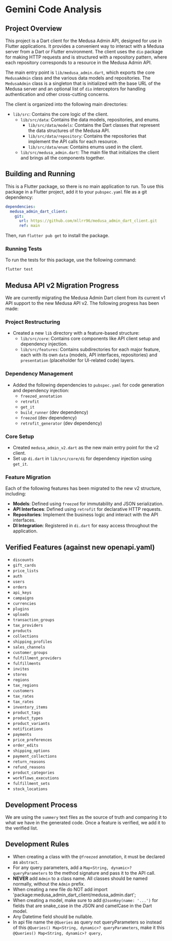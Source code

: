 # Gemini Code Analysis

## Project Overview

This project is a Dart client for the Medusa Admin API, designed for use in Flutter applications. It provides a convenient way to interact with a Medusa server from a Dart or Flutter environment. The client uses the `dio` package for making HTTP requests and is structured with a repository pattern, where each repository corresponds to a resource in the Medusa Admin API.

The main entry point is `lib/medusa_admin.dart`, which exports the core `MedusaAdmin` class and the various data models and repositories. The `MedusaAdmin` class is a singleton that is initialized with the base URL of the Medusa server and an optional list of `dio` interceptors for handling authentication and other cross-cutting concerns.

The client is organized into the following main directories:

-   `lib/src`: Contains the core logic of the client.
    -   `lib/src/data`: Contains the data models, repositories, and enums.
        -   `lib/src/data/models`: Contains the Dart classes that represent the data structures of the Medusa API.
        -   `lib/src/data/repository`: Contains the repositories that implement the API calls for each resource.
        -   `lib/src/data/enum`: Contains enums used in the client.
    -   `lib/src/medusa_admin.dart`: The main file that initializes the client and brings all the components together.

## Building and Running

This is a Flutter package, so there is no main application to run. To use this package in a Flutter project, add it to your `pubspec.yaml` file as a git dependency:

```yaml
dependencies:
  medusa_admin_dart_client:
    git:
      url: https://github.com/mllrr96/medusa_admin_dart_client.git
      ref: main
```

Then, run `flutter pub get` to install the package.

### Running Tests

To run the tests for this package, use the following command:

```bash
flutter test
```

## Medusa API v2 Migration Progress

We are currently migrating the Medusa Admin Dart client from its current v1 API support to the new Medusa API v2. The following progress has been made:

### Project Restructuring

-   Created a new `lib` directory with a feature-based structure:
    -   `lib/src/core`: Contains core components like API client setup and dependency injection.
    -   `lib/src/features`: Contains subdirectories for each major feature, each with its own `data` (models, API interfaces, repositories) and `presentation` (placeholder for UI-related code) layers.

### Dependency Management

-   Added the following dependencies to `pubspec.yaml` for code generation and dependency injection:
    -   `freezed_annotation`
    -   `retrofit`
    -   `get_it`
    -   `build_runner` (dev dependency)
    -   `freezed` (dev dependency)
    -   `retrofit_generator` (dev dependency)

### Core Setup

-   Created `medusa_admin_v2.dart` as the new main entry point for the v2 client.
-   Set up `di.dart` in `lib/src/core/di` for dependency injection using `get_it`.

### Feature Migration

Each of the following features has been migrated to the new v2 structure, including:

-   **Models**: Defined using `freezed` for immutability and JSON serialization.
-   **API Interfaces**: Defined using `retrofit` for declarative HTTP requests.
-   **Repositories**: Implement the business logic and interact with the API interfaces.
-   **DI Integration**: Registered in `di.dart` for easy access throughout the application.

## Verified Features (against new openapi.yaml)

- `discounts`
- `gift_cards`
- `price_lists`
- `auth`
- `users`
- `orders`
- `api_keys`
- `campaigns`
- `currencies`
- `plugins`
- `uploads`
- `transaction_groups`
- `tax_providers`
- `products`
- `collections`
- `shipping_profiles`
- `sales_channels`
- `customer_groups`
- `fulfillment_providers`
- `fulfillments`
- `invites`
- `stores`
- `regions`
- `tax_regions`
- `customers`
- `tax_rates`
- `tax_rates`
- `inventory_items`
- `product_tags`
- `product_types`
- `product_variants`
- `notifications`
- `payments`
- `price_preferences`
- `order_edits`
- `shipping_options`
- `payment_collections`
- `return_reasons`
- `refund_reasons`
- `product_categories`
- `workflows_executions`
- `fulfillment_sets`
- `stock_locations`

## Development Process

We are using the `summery` text files as the source of truth and comparing it to what we have in the generated code. Once a feature is verified, we add it to the verified list.

## Development Rules

- When creating a class with the `@freezed` annotation, it must be declared as `abstract`.
- For any query parameters, add a `Map<String, dynamic>? queryParameters` to the method signature and pass it to the API call.
- **NEVER** add `Admin` to a class name. All classes should be named normally, without the `Admin` prefix.
- When creating a new file do NOT add import 'package:medusa_admin_dart_client/medusa_admin.dart';
- When creating a model, make sure to add `@JsonKey(name: '...')` for fields that are snake_case in the JSON and camelCase in the Dart model.
- Any Datetime field should be nullable.
- In api file name the `@Queries` as query not queryParameters so instead of this  `@Queries() Map<String, dynamic>? queryParameters`, make it this  `@Queries() Map<String, dynamic>? query,`
